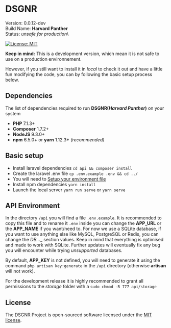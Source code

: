 # DSGNR

Version: 0.0.12-dev\
Build Name: __Harvard Panther__\
Status: *unsafe for production*\

[![License: MIT](https://img.shields.io/badge/License-MIT-yellow.svg?style=for-the-badge)](https://github.com/BLVCKLNGS/dsgnr/blob/master/LICENSE)

__Keep in mind:__ This is a development version, which mean it is not safe to use on a production environnement.

However, if you still want to install it in *local* to check it out and have a little fun modifying the code, you can by following the basic setup process below.

## Dependencies
The list of dependencies required to run __DSGNR(*Harvard Panther*)__ on your system
* __PHP__ 7.1.3+
* __Composer__ 1.7.2+
* __NodeJS__ 9.3.0+
* __npm__ 6.5.0+ or __yarn__ 1.12.3+ *(recommended)*


## Basic setup
* Install laravel dependencies `cd api && composer install`
* Create the laravel .env file `cp .env.example .env && cd ../`
* You will need to [Setup your environment file](https://github.com/BLVCKLNGS/dsgnr#api-environment)
* Install npm dependencies `yarn install`
* Launch the local server `yarn run serve` or `yarn serve`

## API Environment

In the directory `/api` you will find a file `.env.example`. It is recommended to copy this file and to rename it `.env` inside you can change the __APP_URL__ or the __APP_NAME__ if you want/need to.
For now we use a SQLite database, if you want to use anything else like MySQL, PostgreSQL or Redis, you can change the __DB_...__ section values.
Keep in mind that everything is optimised and made to work with SQLite. Further updates will eventually fix any bug you will encounter while trying *unsupported* databases.

By default, __APP_KEY__ is not defined, you will need to generate it using the command `php artisan key:generate` in the `/api` directory (otherwise __artisan__ will not work).

For the development release it is highly recommended to grant all permissions to the *storage* folder with a `sudo chmod -R 777 api/storage`

## License

The DSGNR Project is open-sourced software licensed under the [MIT license](https://opensource.org/licenses/MIT).